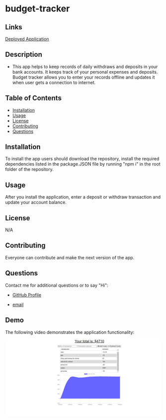 # budget-tracker

## Links

[Deployed Application](https://budget-tracker-ki.herokuapp.com/)

## Description

* This app helps to keep records of daily withdraws and deposits in your bank accounts. It keeps track of your personal expenses and deposits. Budget tracker allows you to enter your records offline and updates it when user gets a connection to internet.


## Table of Contents

- [Installation](#installation)
- [Usage](#usage)
- [License](#license)
- [Contributing](#contributing)
- [Questions](#questions)

## Installation

To install the app users should download the repository, install the required dependencies listed in the package.JSON file by running "npm i" in the root folder of the repository.

## Usage

After you install the application, enter a deposit or withdraw transaction and update your account balance. 


## License

N/A

## Contributing

Everyone can contribute and make the next version of the app.

## Questions

Contact me for additional questions or to say "Hi":

- [GitHub Profile](https://github.com/kiankovskaia)

- [email](mailto:kiankovskaia@gmail.com)

## Demo

The following video demonstrates the application functionality:

![DEMO](public\assets\images\demo.JPG)


